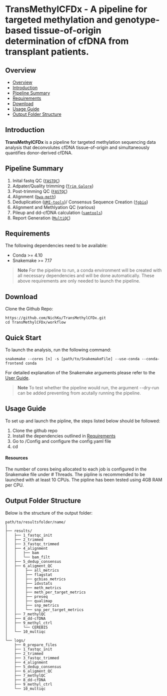 # TransMethylCFDx - A pipeline for targeted methylation and genotype-based tissue-of-origin determination of cfDNA from transplant patients.

## Overview

* [Overview](#overview)
* [Introduction](#introduction)
* [Pipeline Summary](#pipeline-summary)
* [Requirements](#requirements)
* [Download](#download)
* [Usage Guide](#usage-guide)
* [Output Folder Structure](#output-folder-structure)

## Introduction

**TransMethylCFDx** is a pipeline for targeted methylation sequencing data analysis that deconvolutes cfDNA tissue-of-origin and simultaneously quantifies donor-derived cfDNA.

## Pipeline Summary

1. Inital fastq QC ([`FASTQC`](https://www.bioinformatics.babraham.ac.uk/projects/fastqc/))
2. Adpater/Quality trimming ([`Trim Galore`](https://github.com/FelixKrueger/TrimGalore))
3. Post-trimming QC ([`FASTQC`](https://www.bioinformatics.babraham.ac.uk/projects/fastqc/))
4. Alignment ([`bwa-meth`](https://github.com/brentp/bwa-meth))
5. Deduplication ([`UMI-tools`](https://umi-tools.readthedocs.io/en/latest/index.html))/ Consensus Sequence Creation ([`fgbio`](http://fulcrumgenomics.github.io/fgbio/))
6. Alignment and Methlyation QC (various)
7. Pileup and dd-cfDNA calculation ([`samtools`](https://www.htslib.org))
8. Report Generation ([`MultiQC`](https://multiqc.info))


## Requirements

The following dependencies need to be available:
- Conda >= 4.10
- Snakemake >= 7.17

> **Note**
> For the pipeline to run, a conda environment will be created with all necessary dependencies and will be done automatically.
These above requirements are only needed to launch the pipeline.

## Download

Clone the Github Repo:

```
https://github.com/NichKu/TransMethylCFDx.git
cd TransMethylCFDx/workflow
```

## Quick Start

To launch the analysis, run the following command:

```
snakemake --cores [n] -s [path/to/SnakemakeFile] --use-conda --conda-frontend conda
```

For detailed explanation of the Snakemake arguments please refer to the [User Guide](https://snakemake.readthedocs.io/en/stable/#).

> **Note**
> To test whether the pipeline would run, the argument --dry-run can be added preventing from acutally running the pipeline.

## Usage Guide

To set up and launch the pipline, the steps listed below should be followed:

1. Clone the github repo
2. Install the dependencies outlined in [Requirements](#requirements)
3. Go to /Config and configure the config.yaml file
4. cd 

#### Resources
The number of cores being allocated to each job is configured in the Snakemake file under # Threads. The pipline is recommended to be launched with at least 10 CPUs. The pipline has been tested using 4GB RAM per CPU.




## Output Folder Structure

Below is the structure of the output folder:

``` 
path/to/resultsfolder/name/
│  
├── results/
│   ├── 1_fastqc_init
│   ├── 2_trimmed
│   ├── 3_fastqc_trimmed
│   ├── 4_alignment
│   │   ├── bam
│   │   └── bam_filt
│   ├── 5_dedup_consensus
│   ├── 6_aligment_QC
│   │    ├── all_metrics
│   │    ├── flagstat
│   │    ├── gcbias_metrics
│   │    ├── idxstats
│   │    ├── meth_metrics
│   │    ├── meth_per_target_metrics
│   │    ├── preseq
│   │    ├── qualimap
│   │    ├── snp_metrics
│   │    └── snp_per_target_metrics
│   ├── 7_methylQC
│   ├── 8_dd-cfDNA
│   ├── 9_methyl_ctrl
│   │   └── CEREBIS
│   └── 10_multiqc
│
└── logs/  
    ├── 0_prepare_files
    ├── 1_fastqc_init
    ├── 2_trimmed
    ├── 3_fastqc_trimmed
    ├── 4_alignment
    ├── 5_dedup_consensus
    ├── 6_aligment_QC
    ├── 7_methylQC
    ├── 8_dd-cfDNA
    ├── 9_methyl_ctrl
    └── 10_multiqc
```
